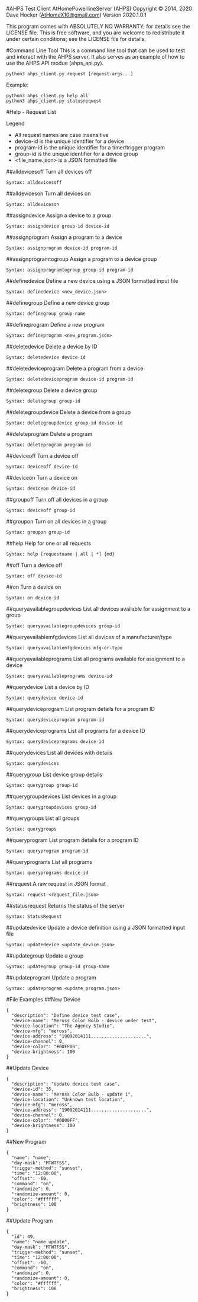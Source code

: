 #AHPS Test Client
AtHomePowerlineServer (AHPS) Copyright © 2014, 2020 Dave Hocker (AtHomeX10@gmail.com)
Version 2020.1.0.1

This program comes with ABSOLUTELY NO WARRANTY; for details see the LICENSE file.
This is free software, and you are welcome to redistribute it
under certain conditions; see the LICENSE file for details.

#Command Line Tool
This is a command line tool that can be used to test and interact with the
AHPS server. It also serves as an example of how to use the AHPS API modue 
(ahps_api.py).

```
python3 ahps_client.py request [request-args...]
```
Example:
```
python3 ahps_client.py help all
python3 ahps_client.py statusrequest
```

#Help - Request List

Legend
* All request names are case insensitive
* device-id is the unique identifier for a device
* program-id is the unique identifier for a timer/trigger program
* group-id is the unique identifier for a device group
* <file_name.json> is a JSON formatted file

##alldevicesoff
Turn all devices off
```
Syntax: alldevicesoff
```
##alldeviceson
Turn all devices on
```
Syntax: alldeviceson
```
##assigndevice
Assign a device to a group
```
Syntax: assigndevice group-id device-id
```
##assignprogram
Assign a program to a device
```
Syntax: assignprogram device-id program-id
```
##assignprogramtogroup
Assign a program to a device group
```
Syntax: assignprogramtogroup group-id program-id
```
##definedevice
Define a new device using a JSON formatted input file
```
Syntax: definedevice <new_device.json>
```
##definegroup
Define a new device group
```
Syntax: definegroup group-name
```
##defineprogram
Define a new program
```
Syntax: defineprogram <new_program.json>
```
##deletedevice
Delete a device by ID
```
Syntax: deletedevice device-id
```
##deletedeviceprogram
Delete a program from a device
```
Syntax: deletedeviceprogram device-id program-id
```
##deletegroup
Delete a device group
```
Syntax: deletegroup group-id
```
##deletegroupdevice
Delete a device from a group
```
Syntax: deletegroupdevice group-id device-id
```
##deleteprogram
Delete a program
```
Syntax: deleteprogram program-id
```
##deviceoff
Turn a device off
```
Syntax: deviceoff device-id
```
##deviceon
Turn a device on
```
Syntax: deviceon device-id
```
##groupoff
Turn off all devices in a group
```
Syntax: deviceoff group-id
```
##groupon
Turn on all devices in a group
```
Syntax: groupon group-id
```
##help
Help for one or all requests
```
Syntax: help [requestname | all | *] {md}
```
##off
Turn a device off
```
Syntax: off device-id
```
##on
Turn a device on
```
Syntax: on device-id
```
##queryavailablegroupdevices
List all devices available for assignment to a group
```
Syntax: queryavailablegroupdevices group-id
```
##queryavailablemfgdevices
List all devices of a manufacturer/type
```
Syntax: queryavailablemfgdevices mfg-or-type
```
##queryavailableprograms
List all programs available for assignment to a device
```
Syntax: queryavailableprograms device-id
```
##querydevice
List a device by ID
```
Syntax: querydevice device-id
```
##querydeviceprogram
List program details for a program ID
```
Syntax: querydeviceprogram program-id
```
##querydeviceprograms
List all programs for a device ID
```
Syntax: querydeviceprograms device-id
```
##querydevices
List all devices with details
```
Syntax: querydevices
```
##querygroup
List device group details
```
Syntax: querygroup group-id
```
##querygroupdevices
List devices in a group
```
Syntax: querygroupdevices group-id
```
##querygroups
List all groups
```
Syntax: querygroups
```
##queryprogram
List program details for a program ID
```
Syntax: queryprogram program-id
```
##queryprograms
List all programs
```
Syntax: queryprograms device-id
```
##request
A raw request in JSON format
```
Syntax: request <request_file.json>
```
##statusrequest
Returns the status of the server
```
Syntax: StatusRequest
```
##updatedevice
Update a device definition using a JSON formatted input file
```
Syntax: updatedevice <update_device.json>
```
##updategroup
Update a group
```
Syntax: updategroup group-id group-name
```
##updateprogram
Update a program
```
Syntax: updateprogram <update_program.json>
```

#File Examples
##New Device
```
{
  "description": "Define device test case",
  "device-name": "Meross Color Bulb - device under test",
  "device-location": "The Agency Studio",
  "device-mfg": "meross",
  "device-address": "19092014111.....................",
  "device-channel": 0,
  "device-color": "#00FF00",
  "device-brightness": 100
}
```
##Update Device
```
{
  "description": "Update device test case",
  "device-id": 35,
  "device-name": "Meross Color Bulb - update 1",
  "device-location": "Unknown test location",
  "device-mfg": "meross",
  "device-address": "19092014111.....................",
  "device-channel": 0,
  "device-color": "#0000FF",
  "device-brightness": 100
}
```
##New Program
```
{
  "name": "name",
  "day-mask": "MTWTFSS",
  "trigger-method": "sunset",
  "time": "12:00:00",
  "offset": -60,
  "command": "on",
  "randomize": 0,
  "randomize-amount": 0,
  "color": "#ffffff",
  "brightness": 100
}
```
##Update Program
```
{
  "id": 49,
  "name": "name update",
  "day-mask": "MTWTFSS",
  "trigger-method": "sunset",
  "time": "12:00:00",
  "offset": -60,
  "command": "on",
  "randomize": 0,
  "randomize-amount": 0,
  "color": "#ffffff",
  "brightness": 100
}
```
